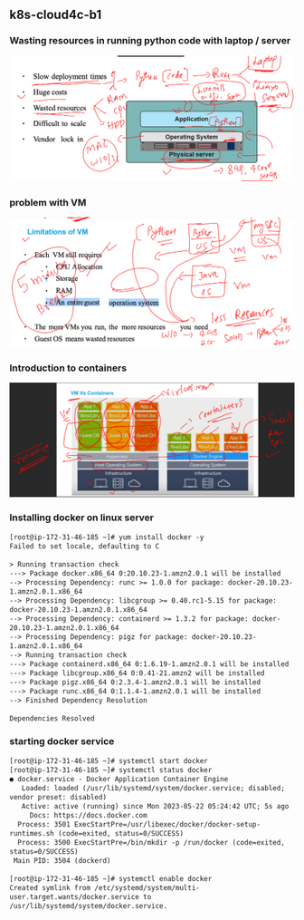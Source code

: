 ## k8s-cloud4c-b1

### Wasting resources in running python code with laptop / server 

<img src="ws.png">

### problem with VM 

<img src="prob.png">

### Introduction to containers 

<img src="cont.png">

### Installing docker on linux server 

```
[root@ip-172-31-46-185 ~]# yum install docker -y
Failed to set locale, defaulting to C

> Running transaction check
---> Package docker.x86_64 0:20.10.23-1.amzn2.0.1 will be installed
--> Processing Dependency: runc >= 1.0.0 for package: docker-20.10.23-1.amzn2.0.1.x86_64
--> Processing Dependency: libcgroup >= 0.40.rc1-5.15 for package: docker-20.10.23-1.amzn2.0.1.x86_64
--> Processing Dependency: containerd >= 1.3.2 for package: docker-20.10.23-1.amzn2.0.1.x86_64
--> Processing Dependency: pigz for package: docker-20.10.23-1.amzn2.0.1.x86_64
--> Running transaction check
---> Package containerd.x86_64 0:1.6.19-1.amzn2.0.1 will be installed
---> Package libcgroup.x86_64 0:0.41-21.amzn2 will be installed
---> Package pigz.x86_64 0:2.3.4-1.amzn2.0.1 will be installed
---> Package runc.x86_64 0:1.1.4-1.amzn2.0.1 will be installed
--> Finished Dependency Resolution

Dependencies Resolved
```

### starting docker service

```
[root@ip-172-31-46-185 ~]# systemctl start docker 
[root@ip-172-31-46-185 ~]# systemctl status docker 
● docker.service - Docker Application Container Engine
   Loaded: loaded (/usr/lib/systemd/system/docker.service; disabled; vendor preset: disabled)
   Active: active (running) since Mon 2023-05-22 05:24:42 UTC; 5s ago
     Docs: https://docs.docker.com
  Process: 3501 ExecStartPre=/usr/libexec/docker/docker-setup-runtimes.sh (code=exited, status=0/SUCCESS)
  Process: 3500 ExecStartPre=/bin/mkdir -p /run/docker (code=exited, status=0/SUCCESS)
 Main PID: 3504 (dockerd)

[root@ip-172-31-46-185 ~]# systemctl enable docker 
Created symlink from /etc/systemd/system/multi-user.target.wants/docker.service to /usr/lib/systemd/system/docker.service.
```




